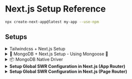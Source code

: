 # Next.js Setup Reference

```bash
npx create-next-app@latest my-app --use-npm
```
</details>

## Setups

<details>
<summary>Tailwindcss + Next.js Setup</summary>
<br/>
  
```js
// File - talwind.config.js

/** @type {import('tailwindcss').Config} */
export default {
  content: [
    "./app/**/*.{js,ts,jsx,tsx}",
    "./pages/**/*.{js,ts,jsx,tsx}",
    "./components/**/*.{js,ts,jsx,tsx}",
  ],
  theme: {
    extend: {},
  },
}
```

```js
// File - globals.css

@import "tailwindcss";
```
</details>

<details>
<summary>🍃 MongoDB + Next.js Setup - Using Mongoose 🌿</summary>
<br/>
    
This is how we set up MongoDB with **Next.js API routes** using **Mongoose** (ODM). You will create a shared `mongooseConnect()` function and `model`, then build out CRUD API routes.
  
  ### 📦 Install Mongoose
  
  ```bash
  npm install mongoose
  ````
  
  ### 📁 lib/dbUtils.js
  
  This contains both out Mongoose connection logic and the model, in this case `UserModel`.
  
  ```js
  // File: lib/dbUtils.js
  
  import mongoose from 'mongoose';
  
  const userSchema = new mongoose.Schema({
    name: {
      type: String,
      required: true,
      unique: true,
    },
  });
  
  mongoose.models = {}; // Avoid OverwriteModelError in dev
  export const UserModel = mongoose.model('users', userSchema);
  
  export async function mongooseConnect() {
    if (mongoose.connections[0].readyState) {
      return true; // Already connected
    }
  
    try {
      await mongoose.connect("mongodb+srv://<username>:<password>@cluster.mongodb.net/<dbname>?retryWrites=true&w=majority");
      return true;
    } catch (err) {
      throw new Error(err);
    }
  }
  ```
<br/>

  <details>
    <summary>API Routes - App Router</summary>

  ### 🧩 API Routes – Create, Read (All)
  
  ```js
  // File: app/api/work-experience/route.js

import { mongooseConnect, WorkExperienceModel } from '@/lib/dbUtils';

export async function GET() {
  try {
    await mongooseConnect();
    const workExperiences = await WorkExperienceModel.find();
    return new Response(JSON.stringify(workExperiences), {
      status: 200,
      headers: { 'Content-Type': 'application/json' },
    });
  } catch (err) {
    console.error('GET error:', err);
    return new Response(JSON.stringify({ message: err.message }), {
      status: 500,
      headers: { 'Content-Type': 'application/json' },
    });
  }
}

export async function POST(request) {
  try {
    await mongooseConnect();
    const body = await request.json();

    const newExperience = new WorkExperienceModel(body);
    await newExperience.save();

    return new Response(
      JSON.stringify({ message: `Work Experience: ${newExperience.title} Created` }),
      {
        status: 200,
        headers: { 'Content-Type': 'application/json' },
      }
    );
  } catch (err) {
    console.error('POST error:', err);
    return new Response(JSON.stringify({ message: err.message }), {
      status: 500,
      headers: { 'Content-Type': 'application/json' },
    });
  }
}

  ```
  
  ### 🧩 API Routes – Read (One), Update, Delete
  
  ```js
  // File: app/api/work-experience/[id]/route.js

import { mongooseConnect, WorkExperienceModel } from '@/lib/dbUtils';

export async function GET(request, { params }) {
  try {
    await mongooseConnect();
    const { id } = params;
    
    const workExperience = await WorkExperienceModel.findById(id);
    
    if (!workExperience) {
      return new Response(JSON.stringify({ message: 'Work experience not found' }), {
        status: 404,
        headers: { 'Content-Type': 'application/json' },
      });
    }
    
    return new Response(JSON.stringify(workExperience), {
      status: 200,
      headers: { 'Content-Type': 'application/json' },
    });
  } catch (err) {
    console.error('GET error:', err);
    return new Response(JSON.stringify({ message: err.message }), {
      status: 500,
      headers: { 'Content-Type': 'application/json' },
    });
  }
}

export async function PUT(request, { params }) {
  try {
    await mongooseConnect();
    const { id } = params;
    const body = await request.json();
    
    const updatedExperience = await WorkExperienceModel.findByIdAndUpdate(
      id,
      body,
      { new: true } // Return the updated document
    );
    
    if (!updatedExperience) {
      return new Response(JSON.stringify({ message: 'Work experience not found' }), {
        status: 404,
        headers: { 'Content-Type': 'application/json' },
      });
    }
    
    return new Response(
      JSON.stringify({ 
        message: `Work Experience: ${updatedExperience.title} Updated`,
        data: updatedExperience
      }),
      {
        status: 200,
        headers: { 'Content-Type': 'application/json' },
      }
    );
  } catch (err) {
    console.error('PUT error:', err);
    return new Response(JSON.stringify({ message: err.message }), {
      status: 500,
      headers: { 'Content-Type': 'application/json' },
    });
  }
}

export async function DELETE(request, { params }) {
  try {
    await mongooseConnect();
    const { id } = params;
    
    const deletedExperience = await WorkExperienceModel.findByIdAndDelete(id);
    
    if (!deletedExperience) {
      return new Response(JSON.stringify({ message: 'Work experience not found' }), {
        status: 404,
        headers: { 'Content-Type': 'application/json' },
      });
    }
    
    return new Response(
      JSON.stringify({ 
        message: `Work Experience: ${deletedExperience.title} Deleted`
      }),
      {
        status: 200,
        headers: { 'Content-Type': 'application/json' },
      }
    );
  } catch (err) {
    console.error('DELETE error:', err);
    return new Response(JSON.stringify({ message: err.message }), {
      status: 500,
      headers: { 'Content-Type': 'application/json' },
    });
  }
}
  ```
    
  </details>
<br/>
  <details>
    <summary>API Routes - Page Router</summary>

  ### 🧩 API Routes – Create, Read (All)
  
  ```js
  // File: /pages/api/users/index.js
  
  import { UserModel, mongooseConnect } from '@/lib/dbUtils';
  
  export default async function handler(req, res) {
    const { name } = req.body;
    const { method } = req;
  
    try {
      await mongooseConnect();
  
      switch (method) {
        case 'GET': // GET /api/users
          const users = await UserModel.find().exec();
          res.status(200).json(users);
          break;
  
        case 'POST': // POST /api/users
          const newUser = new UserModel({ name });
          await newUser.save();
          res.status(200).json({ message: `User: ${name} Created` });
          break;
  
        default:
          res.setHeader('Allow', ['GET', 'POST']);
          res.status(405).end(`Method ${method} Not Allowed`);
      }
    } catch (err) {
      res.status(500).json({ message: err.message });
    }
  }
  ```
  
  ### 🧩 API Routes – Read (One), Update, Delete
  
  ```js
  // File: /pages/api/users/[id].js
  
  import { UserModel, mongooseConnect } from '@/lib/dbUtils';
  
  export default async function handler(req, res) {
    const { id } = req.query;
    const { name } = req.body;
    const { method } = req;
  
    try {
      await mongooseConnect();
  
      switch (method) {
        case 'GET': // GET /api/users/:id
          const user = await UserModel.findById(id).exec();
          res.status(200).json(user);
          break;
  
        case 'PUT': // PUT /api/users/:id
          await UserModel.updateOne({ _id: id }, { $set: { name } }).exec();
          res.status(200).json({ message: `User with id: ${id} updated` });
          break;
  
        case 'DELETE': // DELETE /api/users/:id
          await UserModel.deleteOne({ _id: id }).exec();
          res.status(200).json({ message: `Deleted User with id: ${id}` });
          break;
  
        default:
          res.setHeader('Allow', ['GET', 'PUT', 'DELETE']);
          res.status(405).end(`Method ${method} Not Allowed`);
      }
    } catch (err) {
      res.status(500).json({ message: err.message });
    }
  }
  ```
  </details>
  <br/>
  
  Setting up MongoDB URI in `.env.local` file:
  
  ```
  MONGODB_URI=mongodb+srv://<user>:<pass>@cluster.mongodb.net/dbname
  ```
  
</details>

<details>
<summary>📦 MongoDB Native Driver</summary>
<br/>
  
```bash
npm install mongodb
```

</details>

<details>
<summary><strong>Setup Global SWR Configuration in Next.js (App Router)</strong></summary>

#### 📁 1. Create a fetcher function

**File:** `/lib/fetcher.ts`

```ts
// lib/fetcher.ts
export const fetcher = async (url: string) => {
  const res = await fetch(url);

  if (!res.ok) {
    const error = new Error("An error occurred while fetching the data.");
    // @ts-ignore
    error.info = await res.json();
    // @ts-ignore
    error.status = res.status;
    throw error;
  }

  return res.json();
};
```

---

#### 🧩 2. Create a Client Component wrapper for SWR

**File:** `/components/SWRProvider.tsx`

```tsx
// components/SWRProvider.tsx
'use client';

import { SWRConfig } from 'swr';
import { fetcher } from '@/lib/fetcher';

export default function SWRProvider({ children }: { children: React.ReactNode }) {
  return (
    <SWRConfig value={{ fetcher }}>
      {children}
    </SWRConfig>
  );
}
```

---

#### ⚙️ 3. Wrap your layout with SWRProvider

**File:** `/app/layout.tsx`

```tsx
// app/layout.tsx
import SWRProvider from '@/components/SWRProvider';
import Navbar from '@/components/Navbar'; // adjust based on your structure

export default function RootLayout({ children }: Readonly<{ children: React.ReactNode }>) {
  return (
    <html lang="en" data-theme="black">
      <body className="antialiased">
        <SWRProvider>
          <Navbar />
          <main>{children}</main>
        </SWRProvider>
      </body>
    </html>
  );
}
```

</details>

<details>
  <summary><strong>Setup Global SWR Configuration in Next.js (Page Router)</strong></summary>

### Global Configuration in `_app.js`

```js
// pages/_app.js
import { SWRConfig } from 'swr';
import Layout from '@/components/Layout';
import 'bootstrap/dist/css/bootstrap.min.css';

export default function App({ Component, pageProps }) {
  return (
    <SWRConfig
      value={{
        fetcher: async (url) => {
          const res = await fetch(url);
          if (!res.ok) {
            const error = new Error('An error occurred while fetching the data.');
            error.info = await res.json();
            error.status = res.status;
            throw error;
          }
          return res.json();
        },
      }}
    >
      <Layout>
        <Component {...pageProps} />
      </Layout>
    </SWRConfig>
  );
}
```

---

### 🚀 Using `useSWR` to Fetch Data in a Page

```js
// pages/pageName.js
import { useRouter } from 'next/router';
import useSWR from 'swr';

export default function ArtworkPage() {
  const router = useRouter();
  const finalQuery = router.asPath.split('?')[1];

  const { data, error, isLoading } = useSWR(finalQuery ? `https://collectionapi.metmuseum.org/public/collection/v1/search?${finalQuery}` : null);

  if (isLoading) return <p>Loading...</p>;
  if (error) return <p>Error loading artwork.</p>;

  return (
    <pre>{JSON.stringify(data, null, 2)}</pre> // or render custom component
  );
}
```
</details>
